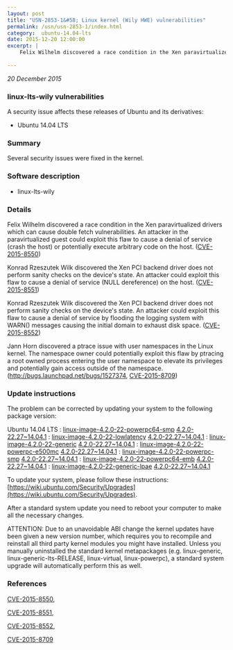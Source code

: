 ```yaml
---
layout: post
title: "USN-2853-1&#58; Linux kernel (Wily HWE) vulnerabilities"
permalink: /usn/usn-2853-1/index.html
category:  ubuntu-14.04-lts
date: 2015-12-20 12:00:00
excerpt: |
    Felix Wilhelm discovered a race condition in the Xen paravirtualized drivers which can cause double fetch vulnerabilities. An attacker in the paravirtualized guest could exploit this flaw to cause a denial of service (crash the host) or potentially execute arbitrary code on the host. ([CVE-2015-8550](http://people.ubuntu.com/~ubuntu-security/cve/CVE-2015-8550))
    
--- 
```

 
 

*20 December 2015*

### linux-lts-wily vulnerabilities

A security issue affects these releases of Ubuntu and its derivatives:

* Ubuntu 14.04 LTS

### Summary

Several security issues were fixed in the kernel. 

### Software description

* linux-lts-wily 

### Details

Felix Wilhelm discovered a race condition in the Xen paravirtualized drivers which can cause double fetch vulnerabilities. An attacker in the paravirtualized guest could exploit this flaw to cause a denial of service (crash the host) or potentially execute arbitrary code on the host. ([CVE-2015-8550](http://people.ubuntu.com/~ubuntu-security/cve/CVE-2015-8550))

Konrad Rzeszutek Wilk discovered the Xen PCI backend driver does not perform sanity checks on the device&#39;s state. An attacker could exploit this flaw to cause a denial of service (NULL dereference) on the host. ([CVE-2015-8551](http://people.ubuntu.com/~ubuntu-security/cve/CVE-2015-8551))

Konrad Rzeszutek Wilk discovered the Xen PCI backend driver does not perform sanity checks on the device&#39;s state. An attacker could exploit this flaw to cause a denial of service by flooding the logging system with WARN() messages causing the initial domain to exhaust disk space. ([CVE-2015-8552](http://people.ubuntu.com/~ubuntu-security/cve/CVE-2015-8552))

Jann Horn discovered a ptrace issue with user namespaces in the Linux kernel. The namespace owner could potentially exploit this flaw by ptracing a root owned process entering the user namespace to elevate its privileges and potentially gain access outside of the namespace. (http://bugs.launchpad.net/bugs/1527374, [CVE-2015-8709](http://people.ubuntu.com/~ubuntu-security/cve/CVE-2015-8709)) 

### Update instructions

The problem can be corrected by updating your system to the following package version:

Ubuntu 14.04 LTS
 : [linux-image-4.2.0-22-powerpc64-smp](https://launchpad.net/ubuntu/+source/linux-lts-wily) <span> [4.2.0-22.27~14.04.1](https://launchpad.net/ubuntu/+source/linux-lts-wily/4.2.0-22.27~14.04.1) </span> 
 : [linux-image-4.2.0-22-lowlatency](https://launchpad.net/ubuntu/+source/linux-lts-wily) <span> [4.2.0-22.27~14.04.1](https://launchpad.net/ubuntu/+source/linux-lts-wily/4.2.0-22.27~14.04.1) </span> 
 : [linux-image-4.2.0-22-generic](https://launchpad.net/ubuntu/+source/linux-lts-wily) <span> [4.2.0-22.27~14.04.1](https://launchpad.net/ubuntu/+source/linux-lts-wily/4.2.0-22.27~14.04.1) </span> 
 : [linux-image-4.2.0-22-powerpc-e500mc](https://launchpad.net/ubuntu/+source/linux-lts-wily) <span> [4.2.0-22.27~14.04.1](https://launchpad.net/ubuntu/+source/linux-lts-wily/4.2.0-22.27~14.04.1) </span> 
 : [linux-image-4.2.0-22-powerpc-smp](https://launchpad.net/ubuntu/+source/linux-lts-wily) <span> [4.2.0-22.27~14.04.1](https://launchpad.net/ubuntu/+source/linux-lts-wily/4.2.0-22.27~14.04.1) </span> 
 : [linux-image-4.2.0-22-powerpc64-emb](https://launchpad.net/ubuntu/+source/linux-lts-wily) <span> [4.2.0-22.27~14.04.1](https://launchpad.net/ubuntu/+source/linux-lts-wily/4.2.0-22.27~14.04.1) </span> 
 : [linux-image-4.2.0-22-generic-lpae](https://launchpad.net/ubuntu/+source/linux-lts-wily) <span> [4.2.0-22.27~14.04.1](https://launchpad.net/ubuntu/+source/linux-lts-wily/4.2.0-22.27~14.04.1) </span> 

To update your system, please follow these instructions: [https://wiki.ubuntu.com/Security/Upgrades](https://wiki.ubuntu.com/Security/Upgrades).

After a standard system update you need to reboot your computer to make all the necessary changes.

ATTENTION: Due to an unavoidable ABI change the kernel updates have been given a new version number, which requires you to recompile and reinstall all third party kernel modules you might have installed. Unless you manually uninstalled the standard kernel metapackages (e.g. linux-generic, linux-generic-lts-RELEASE, linux-virtual, linux-powerpc), a standard system upgrade will automatically perform this as well. 

### References

 
 [CVE-2015-8550](http://people.ubuntu.com/~ubuntu-security/cve/CVE-2015-8550), 

 [CVE-2015-8551](http://people.ubuntu.com/~ubuntu-security/cve/CVE-2015-8551), 

 [CVE-2015-8552](http://people.ubuntu.com/~ubuntu-security/cve/CVE-2015-8552), 

 [CVE-2015-8709](http://people.ubuntu.com/~ubuntu-security/cve/CVE-2015-8709)
 

